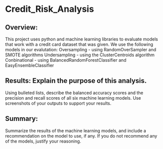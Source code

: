 # Credit_Risk_Analysis

## Overview:

This project uses python and machine learning libraries to evaluate models that work with a credit card dataset that was given. We use the following models in our evalutation:
Oversampling - using RandomOverSampler and SMOTE algorithms
Undersampling - using the ClusterCentroids algorithm
Conbinational - using BalancedRandomForestClassifier and EasyEnsembleClassifier

## Results: Explain the purpose of this analysis.



Using bulleted lists, describe the balanced accuracy scores and the precision and recall scores of all six machine learning models. Use screenshots of your outputs to support your results.

## Summary:


Summarize the results of the machine learning models, and include a recommendation on the model to use, if any. If you do not recommend any of the models, justify your reasoning. 
